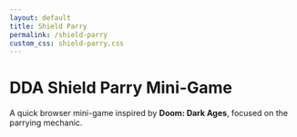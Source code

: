 ```yaml
---
layout: default
title: Shield Parry
permalink: /shield-parry
custom_css: shield-parry.css
---
```


<div class="container py-4">
  <div class="card shadow-lg border-0 mb-4">
    <div class="card-body">
      <h1 class="card-title h3">
        <i class="fas fa-shield-alt"></i> DDA Shield Parry Mini-Game
      </h1>
      <p class="card-text mb-2">
        A quick browser mini-game inspired by <strong>Doom: Dark Ages</strong>, focused on the parrying mechanic.
      </p>
    </div>
  </div>

  <div class="game-container text-center">
    <canvas id="gameCanvas"></canvas>
    <div id="health-bar">
      <div id="health-fill"></div>
    </div>
  </div>
</div>

<!-- Game Scripts -->
<script type="module">
  import { Game } from '/assets/js/shield-parry/shield-parry.js';
  
  document.addEventListener('DOMContentLoaded', () => {
    const game = new Game();
  });
</script>
